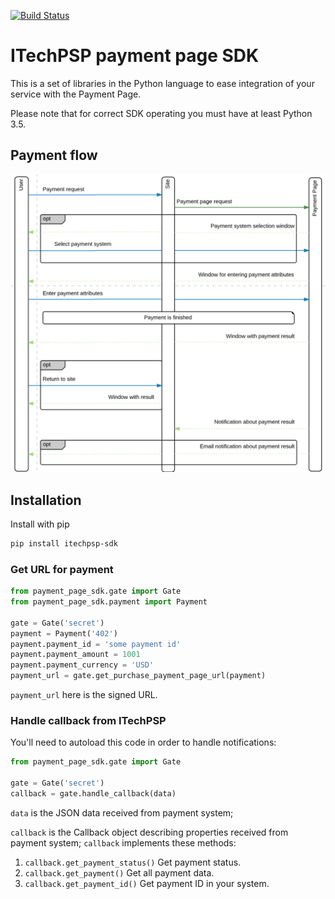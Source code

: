 [![Build Status](https://travis-ci.com/festpay/paymentpage-sdk-python.svg?branch=main)](https://travis-ci.com/festpay/paymentpage-sdk-python)

# ITechPSP payment page SDK

This is a set of libraries in the Python language to ease integration of your service
with the Payment Page.

Please note that for correct SDK operating you must have at least Python 3.5.  

## Payment flow

![Payment flow](flow.png)

## Installation

Install with pip
```bash
pip install itechpsp-sdk
```

### Get URL for payment

```python
from payment_page_sdk.gate import Gate
from payment_page_sdk.payment import Payment

gate = Gate('secret')
payment = Payment('402')
payment.payment_id = 'some payment id'
payment.payment_amount = 1001
payment.payment_currency = 'USD'
payment_url = gate.get_purchase_payment_page_url(payment)
``` 

`payment_url` here is the signed URL.

### Handle callback from ITechPSP

You'll need to autoload this code in order to handle notifications:

```python
from payment_page_sdk.gate import Gate

gate = Gate('secret')
callback = gate.handle_callback(data)
```

`data` is the JSON data received from payment system;

`callback` is the Callback object describing properties received from payment system;
`callback` implements these methods: 
1. `callback.get_payment_status()`
    Get payment status.
2. `callback.get_payment()`
    Get all payment data.
3. `callback.get_payment_id()`
    Get payment ID in your system.
